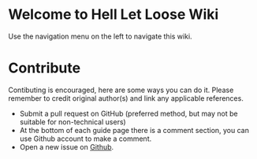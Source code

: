 # Welcome to Hell Let Loose Wiki
Use the navigation menu on the left to navigate this wiki.

# Contribute
Contibuting is encouraged, here are some ways you can do it. Please remember to credit original author(s) and link any applicable references.

- Submit a pull request on GitHub (preferred method, but may not be suitable for non-technical users)
- At the bottom of each guide page there is a comment section, you can use Github account to make a comment.
- Open a new issue on [Github](https://github.com/hllgame/hllwiki/issues).